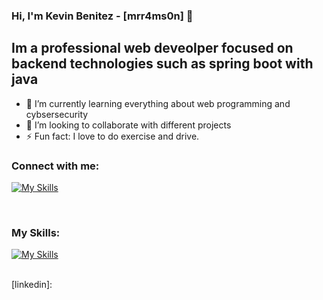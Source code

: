 ### Hi, I'm Kevin Benitez - [mrr4ms0n] 👋

## Im a professional web deveolper focused on backend technologies such as spring boot with java

- 🌱 I’m currently learning everything about web programming and cybsersecurity
- 👯 I’m looking to collaborate with different projects
- ⚡ Fun fact: I love to do exercise and drive.

### Connect with me:

[![My Skills](https://skillicons.dev/icons?i=linkedin&perline=1)](https://www.linkedin.com/in/kbeval)

<br />

### My Skills:

[![My Skills](https://skillicons.dev/icons?i=aws,gcp,azure,react,angular,apple,bash,cs,cloudflare,docker,gitlab,hibernate,idea,java,kubernetes,spring,&perline=16)](https://skillicons.dev)
<br />
<br />

[linkedin]: 
